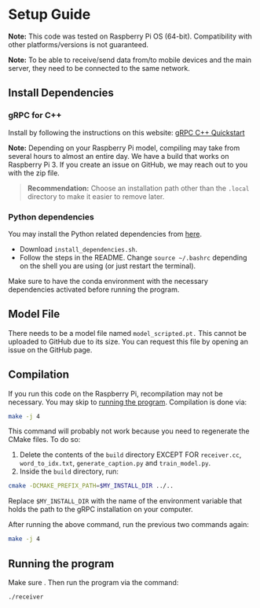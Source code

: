 # Setup Guide

**Note:** This code was tested on Raspberry Pi OS (64-bit). Compatibility with other platforms/versions is not guaranteed.

**Note:** To be able to receive/send data from/to mobile devices and the main server, they need to be connected to the same network.

## Install Dependencies

### gRPC for C++
Install by following the instructions on this website: [gRPC C++ Quickstart](https://grpc.io/docs/languages/cpp/quickstart/)

**Note:** Depending on your Raspberry Pi model, compiling may take from several hours to almost an entire day. We have a build that works
on Raspberry Pi 3. If you create an issue on GitHub, we may reach out to you with the zip file.

> **Recommendation:** Choose an installation path other than the `.local` directory to make it easier to remove later.

### Python dependencies
You may install the Python related dependencies from [here](https://github.com/Tugaytalha/MosaicMind_AI).
- Download `install_dependencies.sh`.
- Follow the steps in the README. Change `source ~/.bashrc` depending on the shell you are using (or just restart the terminal).

Make sure to have the conda environment with the necessary dependencies activated before running the program.

## Model File

There needs to be a model file named `model_scripted.pt.` This cannot be uploaded to GitHub due to its size. You can request this file by opening an issue on the GitHub page.

## Compilation
If you run this code on the Raspberry Pi, recompilation may not be necessary. You may skip to [running the program](#running-the-program). Compilation is done via:

```bash
make -j 4
```

This command will probably not work because you need to regenerate the CMake files. To do so:
1. Delete the contents of the `build` directory EXCEPT FOR `receiver.cc`, `word_to_idx.txt`, `generate_caption.py` and `train_model.py`.
2. Inside the `build` directory, run:
```bash
cmake -DCMAKE_PREFIX_PATH=$MY_INSTALL_DIR ../..
```
Replace `$MY_INSTALL_DIR` with the name of the environment variable that holds the path to the gRPC installation on your computer.

After running the above command, run the previous two commands again:
```bash
make -j 4
```

## Running the program

Make sure . Then run the program via the command:
```bash
./receiver
```
